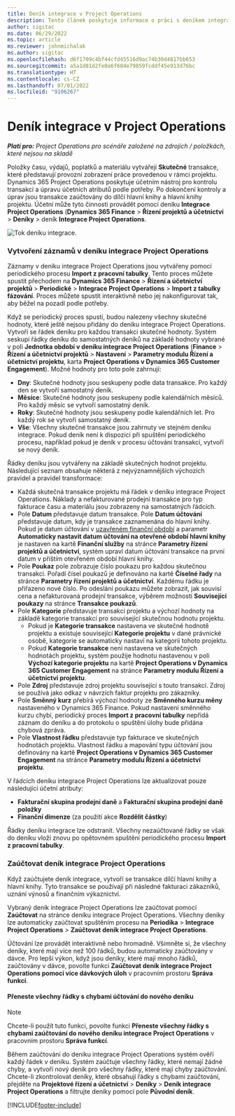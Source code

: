 ```yaml
---
title: Deník integrace v Project Operations
description: Tento článek poskytuje informace o práci s deníkem integrace v Project Operations.
author: sigitac
ms.date: 06/29/2022
ms.topic: article
ms.reviewer: johnmichalak
ms.author: sigitac
ms.openlocfilehash: d6f1709c4bf44cfd45516d9ac74b30d4817bb653
ms.sourcegitcommit: a5a1d81d2fe0a6f684e79859fcddf45e913d76bc
ms.translationtype: HT
ms.contentlocale: cs-CZ
ms.lasthandoff: 07/01/2022
ms.locfileid: "9106267"
---
```

# <a name="integration-journal-in-project-operations"></a>Deník integrace v Project Operations

_**Platí pro:** Project Operations pro scénáře založené na zdrojích / položkách, které nejsou na skladě_

Položky času, výdajů, poplatků a materiálu vytvářejí **Skutečné** transakce, které představují provozní zobrazení práce provedenou v rámci projektu. Dynamics 365 Project Operations poskytuje účetním nástroj pro kontrolu transakcí a úpravu účetních atributů podle potřeby. Po dokončení kontroly a úprav jsou transakce zaúčtovány do dílčí hlavní knihy a hlavní knihy projektu. Účetní může tyto činnosti provádět pomocí deníku **Integrace Project Operations** (**Dynamics 365 Finance** > **Řízení projektů a účetnictví** > **Deníky** > deník **Integrace Project Operations**.

![Tok deníku integrace.](./media/IntegrationJournal.png)

### <a name="create-records-in-the-project-operations-integration-journal"></a>Vytvoření záznamů v deníku integrace Project Operations

Záznamy v deníku integrace Project Operations jsou vytvářeny pomocí periodického procesu **Import z pracovní tabulky**. Tento proces můžete spustit přechodem na **Dynamics 365 Finance** > **Řízení a účetnictví projektů** > **Periodické** > **Integrace Project Operations** > **Import z tabulky fázování**. Proces můžete spustit interaktivně nebo jej nakonfigurovat tak, aby běžel na pozadí podle potřeby.

Když se periodický proces spustí, budou nalezeny všechny skutečné hodnoty, které ještě nejsou přidány do deníku integrace Project Operations. Vytvoří se řádek deníku pro každou transakci skutečné hodnoty.
Systém seskupí řádky deníku do samostatných deníků na základě hodnoty vybrané v poli **Jednotka období v deníku integrace Project Operations** (**Finance** > **Řízení a účetnictví projektů** > **Nastavení** > **Parametry modulu Řízení a účetnictví projektu**, karta **Project Operations v Dynamics 365 Customer Engagement**). Možné hodnoty pro toto pole zahrnují:

  - **Dny**: Skutečné hodnoty jsou seskupeny podle data transakce. Pro každý den se vytvoří samostatný deník.
  - **Měsíce**: Skutečné hodnoty jsou seskupeny podle kalendářních měsíců. Pro každý měsíc se vytvoří samostatný deník.
  - **Roky**: Skutečné hodnoty jsou seskupeny podle kalendářních let. Pro každý rok se vytvoří samostatný deník.
  - **Vše**: Všechny skutečné transakce jsou zahrnuty ve stejném deníku integrace. Pokud deník není k dispozici při spuštění periodického procesu, například pokud je deník v procesu účtování transakcí, vytvoří se nový deník.

Řádky deníku jsou vytvářeny na základě skutečných hodnot projektu. Následující seznam obsahuje některá z nejvýznamnějších výchozích pravidel a pravidel transformace:

  - Každá skutečná transakce projektu má řádek v deníku integrace Project Operations. Náklady a nefakturované prodejní transakce pro typ fakturace času a materiálu jsou zobrazeny na samostatných řádcích.
  - Pole **Datum** představuje datum transakce. Pole **Datum účtování** představuje datum, kdy je transakce zaznamenána do hlavní knihy. Pokud je datum účtování v [uzavřeném finanční období](/dynamics365/finance/general-ledger/close-general-ledger-at-period-end) a parametr **Automaticky nastavit datum účtování na otevřené období hlavní knihy** je nastaven na kartě **Finanční služby** na stránce **Parametry řízení projektů a účetnictví**, systém upraví datum účtování transakce na první datum v příštím otevřeném období hlavní knihy.
  - Pole **Poukaz** pole zobrazuje číslo poukazu pro každou skutečnou transakci. Pořadí čísel poukazů je definováno na kartě **Číselné řady** na stránce **Parametry řízení projektů a účetnictví**. Každému řádku je přiřazeno nové číslo. Po odeslání poukazu můžete zobrazit, jak souvisí cena a nefakturovaná prodejní transakce, výběrem možnosti **Související poukazy** na stránce **Transakce poukazů**.
  - Pole **Kategorie** představuje transakci projektu a výchozí hodnoty na základě kategorie transakcí pro související skutečnou hodnotu projektu.
    - Pokud je **Kategorie transakce** nastavena ve skutečné hodnotě projektu a existuje související **Kategorie projektu** v dané právnické osobě, kategorie se automaticky nastaví na kategorii tohoto projektu.
    - Pokud **Kategorie transakce** není nastavena ve skutečných hodnotách projektu, systém použije hodnotu nastavenou v poli **Výchozí kategorie projektu** na kartě **Project Operations v Dynamics 365 Customer Engagement** na stránce **Parametry modulu Řízení a účetnictví projektu**.
  - Pole **Zdroj** představuje zdroj projektu související s touto transakcí. Zdroj se používá jako odkaz v návrzích faktur projektu pro zákazníky.
  - Pole **Směnný kurz** přebírá výchozí hodnoty ze **Směnného kurzu měny** nastaveného v Dynamics 365 Finance. Pokud nastavení směnného kurzu chybí, periodický proces **Import z pracovní tabulky** nepřidá záznam do deníku a do protokolu o spuštění úlohy bude přidána chybová zpráva.
  - Pole **Vlastnost řádku** představuje typ fakturace ve skutečných hodnotách projektu. Vlastnost řádku a mapování typu účtování jsou definovány na kartě **Project Operations v Dynamics 365 Customer Engagement** na stránce **Parametry modulu Řízení a účetnictví projektu**.

V řádcích deníku integrace Project Operations lze aktualizovat pouze následující účetní atributy:

- **Fakturační skupina prodejní daně** a **Fakturační skupina prodejní daně položky**
- **Finanční dimenze** (za použití akce **Rozdělit částky**)

Řádky deníku integrace lze odstranit. Všechny nezaúčtované řádky se však do deníku vloží znovu po opětovném spuštění periodického procesu **Import z pracovní tabulky**.

### <a name="post-the-project-operations-integration-journal"></a>Zaúčtovat deník integrace Project Operations

Když zaúčtujete deník integrace, vytvoří se transakce dílčí hlavní knihy a hlavní knihy. Tyto transakce se používají při následné fakturaci zákazníků, uznání výnosů a finančním výkaznictví.

Vybraný deník integrace Project Operations lze zaúčtovat pomocí **Zaúčtovat** na stránce deníku integrace Project Operations. Všechny deníky lze automaticky zaúčtovat spuštěním procesu na **Periodika** > **Integrace Project Operations** > **Zaúčtovat deník integrace Project Operations**.

Účtování lze provádět interaktivně nebo hromadně. Všimněte si, že všechny deníky, které mají více než 100 řádků, budou automaticky zaúčtovány v dávce. Pro lepší výkon, když jsou deníky, které mají mnoho řádků, zaúčtovány v dávce, povolte funkci **Zaúčtovat deník integrace Project Operations pomocí více dávkových úloh** v pracovním prostoru **Správa funkcí**. 

#### <a name="transfer-all-lines-that-have-posting-errors-to-a-new-journal"></a>Přeneste všechny řádky s chybami účtování do nového deníku

> [!NOTE]
> Chcete-li použít tuto funkci, povolte funkci **Přeneste všechny řádky s chybami zaúčtování do nového deníku integrace Project Operations** v pracovním prostoru **Správa funkcí**.

Během zaúčtování do deníku integrace Project Operations systém ověří každý řádek v deníku. Systém zaúčtuje všechny řádky, které nemají žádné chyby, a vytvoří nový deník pro všechny řádky, které mají chyby zaúčtování. Chcete-li zkontrolovat deníky, které obsahují řádky s chybami zaúčtování, přejděte na **Projektové řízení a účetnictví** > **Deníky** > **Deník integrace Project Operations** a filtrujte deníky pomocí pole **Původní deník**.

[!INCLUDE[footer-include](../includes/footer-banner.md)]
